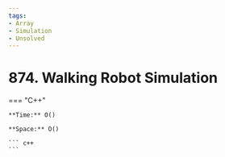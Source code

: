 ```yaml
---
tags:
- Array
- Simulation
- Unsolved
---
```



# 874. Walking Robot Simulation

=== "C++"

    **Time:** O()

    **Space:** O()

    ``` c++
    ```